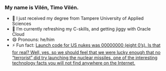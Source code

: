 ### My name is Vilén, Timo Vilén.


- 🔭 I just received my degree from Tampere University of Applied Sciences
- 🌱 I’m currently refreshing my C-skills, and getting jiggy with Oracle Cloud
- 😄 Pronouns: he/him
- ⚡ Fun fact: [Launch code for US nukes was 00000000 (eight 0’s). Is that for real? Well, yes, so we should feel that we were lucky enough that no “terrorist” did try launching the nuclear missiles,  one of the interesting technology facts you will not find anywhere on the Internet.](https://arstechnica.com/tech-policy/2013/12/launch-code-for-us-nukes-was-00000000-for-20-years/)

